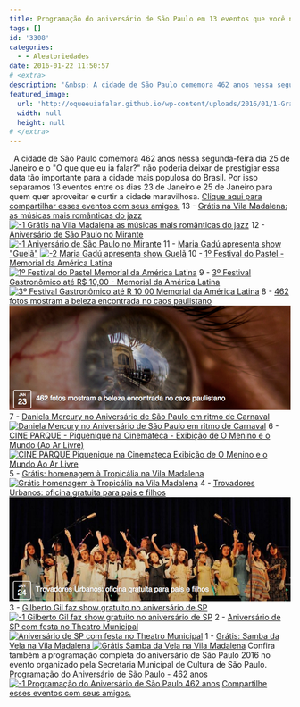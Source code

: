 ```yaml
---
title: Programação do aniversário de São Paulo em 13 eventos que você não pode perder
tags: []
id: '3308'
categories:
  - - Aleatoriedades
date: 2016-01-22 11:50:57
# <extra>
description: '&nbsp; A cidade de São Paulo comemora 462 anos nessa segunda-feira dia 25 de Janeiro e o &#8220;O que que eu ia falar?&#8221; não poderia deixar de prestigiar essa data tão importante para a cidade mais populosa do Brasil. Por isso separamos 13 eventos entre os dias 23 de Janeiro e 25 de Janeiro para quem quer aproveitar e curtir a cidade maravilhosa. Clique aqui para compartilhar esses eventos com seus amigos. 13 &#8211; Grátis na Vila Madalena: as músicas mais românticas do jazz 12 &#8211; Aniversário de São Paulo no Mirante 11 &#8211; Maria Gadú apresenta show &#8220;Guelã&#8221; 10 &#8211; 1º Festival do Pastel &#8211; Memorial da América Latina 9 &#8211; 3º Festival Gastronômico até R$ 10,00 &#8211; Memorial da América Latina 8 &#8211; 462 fotos mostram a beleza encontrada no caos paulistano 7 &#8211; Daniela Mercury no Aniversário &hellip;'
featured_image: 
  url: 'http://oqueeuiafalar.github.io/wp-content/uploads/2016/01/1-Grátis-na-Vila-Madalena-as-músicas-mais-românticas-do-jazz.png'
  width: null
  height: null
# </extra>
---
```


  A cidade de São Paulo comemora 462 anos nessa segunda-feira dia 25 de Janeiro e o "O que que eu ia falar?" não poderia deixar de prestigiar essa data tão importante para a cidade mais populosa do Brasil. Por isso separamos 13 eventos entre os dias 23 de Janeiro e 25 de Janeiro para quem quer aproveitar e curtir a cidade maravilhosa. [Clique aqui para compartilhar esses eventos com seus amigos.](https://www.facebook.com/sharer/sharer.php?u=http%3A//natalia.blog.br/2016/01/22/programacao-do-aniversario-de-sao-paulo-em-13-eventos-que-voce-nao-pode-perder) 13 - [Grátis na Vila Madalena: as músicas mais românticas do jazz](https://www.facebook.com/events/949775395057995/) [![-1  Grátis na Vila Madalena  as músicas mais românticas do jazz](/wp-content/uploads/2016/01/1-Grátis-na-Vila-Madalena-as-músicas-mais-românticas-do-jazz.png)](https://www.facebook.com/events/949775395057995/) 12 - [Aniversário de São Paulo no Mirante](https://www.facebook.com/events/179680872390132/) [![-1  Aniversário de São Paulo no Mirante](/wp-content/uploads/2016/01/1-Aniversário-de-São-Paulo-no-Mirante.png)](https://www.facebook.com/events/179680872390132/) 11 - [Maria Gadú apresenta show "Guelã"](https://www.facebook.com/events/1656044807995694/) [![-2  Maria Gadú apresenta show  Guelã](/wp-content/uploads/2016/01/2-Maria-Gadú-apresenta-show-Guelã-.png)](https://www.facebook.com/events/1656044807995694/) 10 - [1º Festival do Pastel - Memorial da América Latina ](https://www.facebook.com/events/909530679100117/) [![1º Festival do Pastel   Memorial da América Latina](/wp-content/uploads/2016/01/1º-Festival-do-Pastel-Memorial-da-América-Latina.png)](https://www.facebook.com/events/909530679100117/) 9 - [3º Festival Gastronômico até R$ 10,00 - Memorial da América Latina ](https://www.facebook.com/events/555419571273813/) [![3º Festival Gastronômico até R  10 00   Memorial da América Latina](/wp-content/uploads/2016/01/3º-Festival-Gastronômico-até-R-10-00-Memorial-da-América-Latina.png)](https://www.facebook.com/events/555419571273813/) 8 - [462 fotos mostram a beleza encontrada no caos paulistano ](https://www.facebook.com/events/1645994035622934/) [![462 fotos mostram a beleza encontrada no caos paulistano](/wp-content/uploads/2016/01/462-fotos-mostram-a-beleza-encontrada-no-caos-paulistano.png)](https://www.facebook.com/events/1645994035622934/) 7 - [Daniela Mercury no Aniversário de São Paulo em ritmo de Carnaval ](https://www.facebook.com/events/885804318206624/) [![Daniela Mercury no Aniversário de São Paulo em ritmo de Carnaval](/wp-content/uploads/2016/01/Daniela-Mercury-no-Aniversário-de-São-Paulo-em-ritmo-de-Carnaval.png)](https://www.facebook.com/events/885804318206624/) 6 - [CINE PARQUE - Piquenique na Cinemateca - Exibição de O Menino e o Mundo (Ao Ar Livre) ](https://www.facebook.com/events/1658432217764107/) [![CINE PARQUE   Piquenique na Cinemateca   Exibição de O Menino e o Mundo  Ao Ar Livre](/wp-content/uploads/2016/01/CINE-PARQUE-Piquenique-na-Cinemateca-Exibição-de-O-Menino-e-o-Mundo-Ao-Ar-Livre-.png)](https://www.facebook.com/events/1658432217764107/) 5 - [Grátis: homenagem à Tropicália na Vila Madalena ](https://www.facebook.com/events/167865590247523/) [![Grátis  homenagem à Tropicália na Vila Madalena](/wp-content/uploads/2016/01/Grátis-homenagem-à-Tropicália-na-Vila-Madalena.png)](https://www.facebook.com/events/167865590247523/) 4 - [Trovadores Urbanos: oficina gratuita para pais e filhos](https://www.facebook.com/events/1695703463978721/) [![Trovadores Urbanos  oficina gratuita para pais e filhos](/wp-content/uploads/2016/01/Trovadores-Urbanos-oficina-gratuita-para-pais-e-filhos.png)](https://www.facebook.com/events/1695703463978721/) 3 - [Gilberto Gil faz show gratuito no aniversário de SP ](https://www.facebook.com/events/1552564408402480/) [![-1  Gilberto Gil faz show gratuito no aniversário de SP](/wp-content/uploads/2016/01/1-Gilberto-Gil-faz-show-gratuito-no-aniversário-de-SP.png)](https://www.facebook.com/events/1552564408402480/) 2 - [Aniversário de SP com festa no Theatro Municipal ](https://www.facebook.com/events/1552564408402480/) [![Aniversário de SP com festa no Theatro Municipal](/wp-content/uploads/2016/01/Aniversário-de-SP-com-festa-no-Theatro-Municipal.png)](https://www.facebook.com/events/1552564408402480/) 1 - [Grátis: Samba da Vela na Vila Madalena ](https://www.facebook.com/events/1773487352873330/) [![Grátis  Samba da Vela na Vila Madalena](/wp-content/uploads/2016/01/Grátis-Samba-da-Vela-na-Vila-Madalena.png)](https://www.facebook.com/events/1773487352873330/) Confira também a programação completa do aniversário de São Paulo 2016 no evento organizado pela Secretaria Municipal de Cultura de São Paulo. [Programação do Aniversário de São Paulo - 462 anos ](https://www.facebook.com/events/1660784870843951) [![-1  Programação do Aniversário de São Paulo   462 anos](/wp-content/uploads/2016/01/1-Programação-do-Aniversário-de-São-Paulo-462-anos.png)](https://www.facebook.com/events/1660784870843951) [Compartilhe esses eventos com seus amigos.](https://www.facebook.com/sharer/sharer.php?u=http%3A//natalia.blog.br/2016/01/22/programacao-do-aniversario-de-sao-paulo-em-13-eventos-que-voce-nao-pode-perder)
